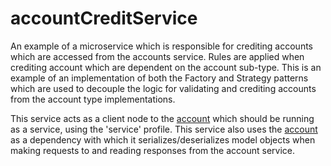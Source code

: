 # accountCreditService
An example of a microservice which is responsible for crediting accounts which are accessed from the accounts service. Rules are applied when crediting account which are dependent on the account sub-type. This is an example of an implementation of both the Factory and Strategy patterns which are used to decouple the logic for validating and crediting accounts from the account type implementations.

This service acts as a client node to the [account](https://github.com/johnhunsley/account) which should be running as a service, using the 'service' profile. This service also uses the [account](https://github.com/johnhunsley/account) as a dependency with which it serializes/deserializes model objects when making requests to and reading responses from the account service. 
